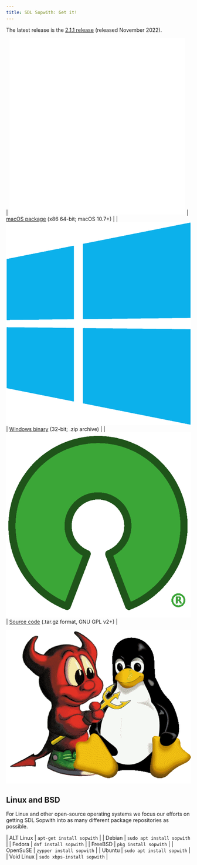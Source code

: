 ```yaml
---
title: SDL Sopwith: Get it!
---
```


The latest release is the [2.1.1 release](https://github.com/fragglet/sdl-sopwith/releases/tag/sdl-sopwith-2.1.1) (released November 2022).

| ![Apple logo](logos/Apple_logo.png) | [macOS package](https://github.com/fragglet/sdl-sopwith/releases/download/sdl-sopwith-2.0.0/sdl-sopwith-2.0.0.dmg) (x86 64-bit; macOS 10.7+) |
| ![Windows logo](logos/Windows_logo.png) | [Windows binary](https://github.com/fragglet/sdl-sopwith/releases/download/sdl-sopwith-2.1.1/sdl-sopwith-2.1.1-win32.zip) (32-bit; .zip archive) |
| ![Open source logo](logos/Open_source_logo.png) | [Source code](https://github.com/fragglet/sdl-sopwith/releases/download/sdl-sopwith-2.1.1/sdl-sopwith-2.1.1.tar.gz)  (.tar.gz format, GNU GPL v2+) |

![Tux and Beastie](logos/Tux-and-beastie.png)

## Linux and BSD

For Linux and other open-source operating systems we focus our efforts on
getting SDL Sopwith into as many different package repositories as
possible.

| ALT Linux     | `apt-get install sopwith`    |
| Debian        | `sudo apt install sopwith`   |
| Fedora        | `dnf install sopwith`        |
| FreeBSD       | `pkg install sopwith`        |
| OpenSuSE      | `zypper install sopwith`     |
| Ubuntu        | `sudo apt install sopwith`   |
| Void Linux    | `sudo xbps-install sopwith`  |

